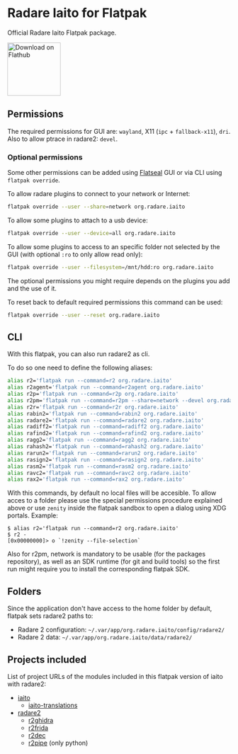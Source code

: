 # Radare Iaito for Flatpak

Official Radare Iaito Flatpak package.

<a href='https://flathub.org/apps/details/org.radare.iaito'><img width='120' alt='Download on Flathub' src='https://flathub.org/assets/badges/flathub-badge-en.png'/></a>

## Permissions

The required permissions for GUI are: `wayland`, X11 (`ipc` + `fallback-x11`), `dri`.
Also to allow ptrace in radare2: `devel`.


### Optional permissions

Some other permissions can be added using [Flatseal](https://flathub.org/apps/details/com.github.tchx84.Flatseal) GUI or via CLI using `flatpak override`.

To allow radare plugins to connect to your network or Internet:
```sh
flatpak override --user --share=network org.radare.iaito
```

To allow some plugins to attach to a usb device:
```sh
flatpak override --user --device=all org.radare.iaito
```

To allow some plugins to access to an specific folder not selected by the GUI (with optional `:ro` to only allow read only):
```sh
flatpak override --user --filesystem=/mnt/hdd:ro org.radare.iaito
```

The optional permissions you might require depends on the plugins you add and the use of it.

To reset back to default required permissions this command can be used:
```sh
flatpak override --user --reset org.radare.iaito
```

## CLI

With this flatpak, you can also run radare2 as cli.

To do so one need to define the following aliases:
```sh
alias r2='flatpak run --command=r2 org.radare.iaito'
alias r2agent='flatpak run --command=r2agent org.radare.iaito'
alias r2p='flatpak run --command=r2p org.radare.iaito'
alias r2pm='flatpak run --command=r2pm --share=network --devel org.radare.iaito'
alias r2r='flatpak run --command=r2r org.radare.iaito'
alias rabin2='flatpak run --command=rabin2 org.radare.iaito'
alias radare2='flatpak run --command=radare2 org.radare.iaito'
alias radiff2='flatpak run --command=radiff2 org.radare.iaito'
alias rafind2='flatpak run --command=rafind2 org.radare.iaito'
alias ragg2='flatpak run --command=ragg2 org.radare.iaito'
alias rahash2='flatpak run --command=rahash2 org.radare.iaito'
alias rarun2='flatpak run --command=rarun2 org.radare.iaito'
alias rasign2='flatpak run --command=rasign2 org.radare.iaito'
alias rasm2='flatpak run --command=rasm2 org.radare.iaito'
alias ravc2='flatpak run --command=ravc2 org.radare.iaito'
alias rax2='flatpak run --command=rax2 org.radare.iaito'
```

With this commands, by default no local files will be accesible.
To allow acces to a folder please use the special permissions procedure explained above or use `zenity` inside the flatpak sandbox to open a dialog using XDG portals.
Example:
```console
$ alias r2='flatpak run --command=r2 org.radare.iaito'
$ r2 -
[0x00000000]> o `!zenity --file-selection`
```

Also for r2pm, network is mandatory to be usable (for the packages repository), as well as an SDK runtime (for git and build tools) so the first run might require you to install the corresponding flatpak SDK.

## Folders

Since the application don't have access to the home folder by default, flatpak sets radare2 paths to:

- Radare 2 configuration: `~/.var/app/org.radare.iaito/config/radare2/`
- Radare 2 data: `~/.var/app/org.radare.iaito/data/radare2/`

## Projects included

List of project URLs of the modules included in this flatpak version of iaito with radare2:

- [iaito](https://github.com/radareorg/iaito)
  - [iaito-translations](https://github.com/radareorg/iaito-translations)
- [radare2](https://github.com/radareorg/radare2)
  - [r2ghidra](https://github.com/radareorg/r2ghidra)
  - [r2frida](https://github.com/nowsecure/r2frida)
  - [r2dec](https://github.com/wargio/r2dec-js)
  - [r2pipe](https://github.com/radareorg/radare2-r2pipe) (only python)
